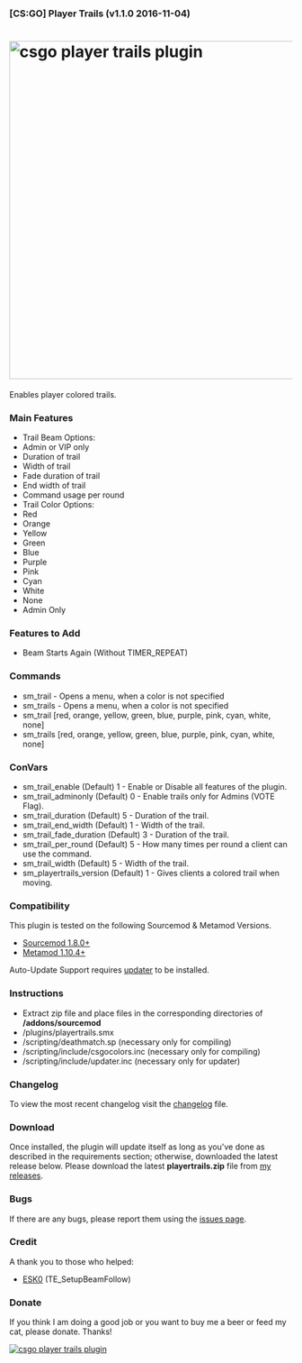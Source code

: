 ### [CS:GO] Player Trails (v1.1.0 2016-11-04)
<a href="http://www.maxximou5.com/"><img src="http://maxximou5.com/sourcemod/assests/img/playertrails_csgo.png" alt="csgo player trails plugin" width="600" /></a>
===============

Enables player colored trails.

### Main Features

- Trail Beam Options:
 - Admin or VIP only
 - Duration of trail
 - Width of trail
 - Fade duration of trail
 - End width of trail
 - Command usage per round
- Trail Color Options:
 - Red
 - Orange
 - Yellow
 - Green
 - Blue
 - Purple
 - Pink
 - Cyan
 - White
 - None
- Admin Only

### Features to Add

- Beam Starts Again (Without TIMER_REPEAT)

### Commands

- sm_trail - Opens a menu, when a color is not specified
- sm_trails - Opens a menu, when a color is not specified
- sm_trail <color> [red, orange, yellow, green, blue, purple, pink, cyan, white, none]
- sm_trails <color> [red, orange, yellow, green, blue, purple, pink, cyan, white, none]

### ConVars

- sm_trail_enable (Default) 1 - Enable or Disable all features of the plugin.
- sm_trail_adminonly (Default) 0 - Enable trails only for Admins (VOTE Flag).
- sm_trail_duration (Default)  5 - Duration of the trail.
- sm_trail_end_width (Default) 1 - Width of the trail.
- sm_trail_fade_duration (Default) 3 - Duration of the trail.
- sm_trail_per_round (Default) 5 - How many times per round a client can use the command.
- sm_trail_width (Default) 5 - Width of the trail.
- sm_playertrails_version (Default) 1 - Gives clients a colored trail when moving.

### Compatibility

This plugin is tested on the following Sourcemod & Metamod Versions.

- <a href="http://www.sourcemod.net/downloads.php">Sourcemod 1.8.0+</a>
- <a href="http://www.sourcemm.net/snapshots">Metamod 1.10.4+</a>

Auto-Update Support requires <a href="https://forums.alliedmods.net/showthread.php?t=169095">updater</a> to be installed.

### Instructions

- Extract zip file and place files in the corresponding directories of **/addons/sourcemod**
- /plugins/playertrails.smx
- /scripting/deathmatch.sp (necessary only for compiling)
- /scripting/include/csgocolors.inc (necessary only for compiling)
- /scripting/include/updater.inc (necessary only for updater)

### Changelog

To view the most recent changelog visit the <a href="https://github.com/Maxximou5/csgo-playertrails/blob/master/CHANGELOG.md">changelog</a> file.

### Download

Once installed, the plugin will update itself as long as you've done as described in the requirements section; otherwise, downloaded the latest release below.
Please download the latest **playertrails.zip** file from <a href="https://github.com/Maxximou5/csgo-playertrails/releases">my releases</a>.

### Bugs

If there are any bugs, please report them using the <a href="https://github.com/Maxximou5/csgo-playertrails/issues">issues page</a>.

### Credit

A thank you to those who helped:

- <a href="https://forums.alliedmods.net/member.php?u=249285">ESK0</a> (TE_SetupBeamFollow)

### Donate

If you think I am doing a good job or you want to buy me a beer or feed my cat, please donate.
Thanks!

<a href="https://www.paypal.com/cgi-bin/webscr?cmd=_s-xclick&hosted_button_id=VSHQ7J8HR95SG"><img src="https://www.paypalobjects.com/en_US/i/btn/btn_donateCC_LG.gif" alt="csgo player trails plugin"/></a>
